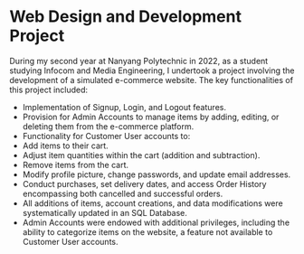 # Web Design and Development Project

During my second year at Nanyang Polytechnic in 2022, as a student studying Infocom and Media Engineering, I undertook a project involving the development of a simulated e-commerce website. The key functionalities of this project included:

- Implementation of Signup, Login, and Logout features.
 - Provision for Admin Accounts to manage items by adding, editing, or deleting them     from the e-commerce platform.
 - Functionality for Customer User accounts to:
 - Add items to their cart.
 - Adjust item quantities within the cart (addition and subtraction).
 - Remove items from the cart.
 - Modify profile picture, change passwords, and update email addresses.
 - Conduct purchases, set delivery dates, and access Order History encompassing both     cancelled and successful orders.
- All additions of items, account creations, and data modifications were         
  systematically updated in an SQL Database.
- Admin Accounts were endowed with additional privileges, including the ability to      categorize items on the website, a feature not available to Customer User accounts.
